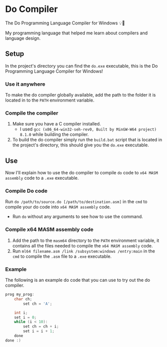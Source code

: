# Do Compiler
The Do Programming Language Compiler for Windows 💡🧐

My programming language that helped me learn about compilers and language design.


## Setup
In the project's directory you can find the `do.exe` executable, this is the Do Programming Language Compiler for Windows!

### Use it anywhere
To make the do compiler globally available, add the path to the folder it is located in to the `PATH` environment variable.

### Compile the compiler
1. Make sure you have a C compiler installed.
    - I used `gcc (x86_64-win32-seh-rev0, Built by MinGW-W64 project) 8.1.0` while building the compiler.
3. To build the do compiler simply run the `build.bat` script that is located in the project's directory, this should give you the `do.exe` executable.


## Use
Now I'll explain how to use the do compiler to compile `do` code to `x64 MASM assembly` code to a `.exe` executable.

### Compile Do code
Run `do /path/to/source.do [/path/to/destination.asm]` in the `cmd` to compile your do code into `x64 MASM assembly` code.
- Run `do` without any arguments to see how to use the command.

### Compile x64 MASM assembly code
1. Add the path to the `masm64` directory to the `PATH` environment variable, it contains all the files needed to compile the `x64 MASM assembly` code.
2. Run `ml64 filename.asm /link /subsystem:windows /entry:main` in the `cmd` to compile the `.asm` file to a `.exe` executable.

### Example
The following is an example do code that you can use to try out the do compiler.

```c
prog my_prog:
	char ch;
        set ch = 'A';

	int i;
	set i = 0;
	while (i < 10):
		set ch = ch + i;
		set i = i + 1;
	done
done :)
```
